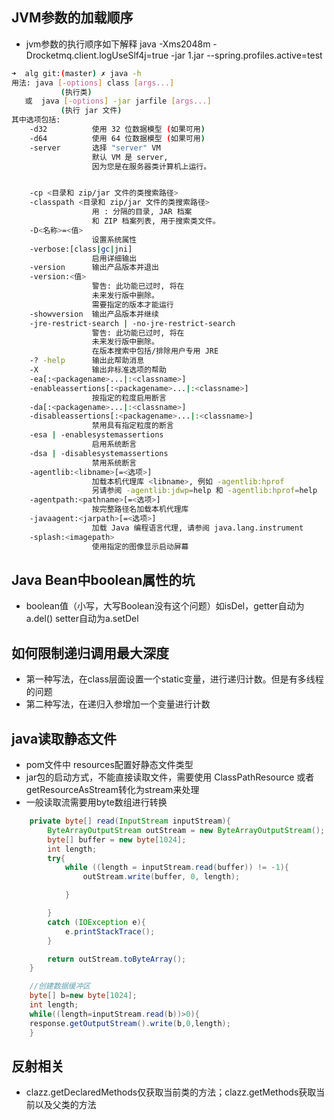 
## JVM参数的加载顺序

* jvm参数的执行顺序如下解释 java -Xms2048m -Drocketmq.client.logUseSlf4j=true -jar 1.jar --spring.profiles.active=test

```bash
➜  alg git:(master) ✗ java -h
用法: java [-options] class [args...]
           (执行类)
   或  java [-options] -jar jarfile [args...]
           (执行 jar 文件)
其中选项包括:
    -d32          使用 32 位数据模型 (如果可用)
    -d64          使用 64 位数据模型 (如果可用)
    -server       选择 "server" VM
                  默认 VM 是 server,
                  因为您是在服务器类计算机上运行。


    -cp <目录和 zip/jar 文件的类搜索路径>
    -classpath <目录和 zip/jar 文件的类搜索路径>
                  用 : 分隔的目录, JAR 档案
                  和 ZIP 档案列表, 用于搜索类文件。
    -D<名称>=<值>
                  设置系统属性
    -verbose:[class|gc|jni]
                  启用详细输出
    -version      输出产品版本并退出
    -version:<值>
                  警告: 此功能已过时, 将在
                  未来发行版中删除。
                  需要指定的版本才能运行
    -showversion  输出产品版本并继续
    -jre-restrict-search | -no-jre-restrict-search
                  警告: 此功能已过时, 将在
                  未来发行版中删除。
                  在版本搜索中包括/排除用户专用 JRE
    -? -help      输出此帮助消息
    -X            输出非标准选项的帮助
    -ea[:<packagename>...|:<classname>]
    -enableassertions[:<packagename>...|:<classname>]
                  按指定的粒度启用断言
    -da[:<packagename>...|:<classname>]
    -disableassertions[:<packagename>...|:<classname>]
                  禁用具有指定粒度的断言
    -esa | -enablesystemassertions
                  启用系统断言
    -dsa | -disablesystemassertions
                  禁用系统断言
    -agentlib:<libname>[=<选项>]
                  加载本机代理库 <libname>, 例如 -agentlib:hprof
                  另请参阅 -agentlib:jdwp=help 和 -agentlib:hprof=help
    -agentpath:<pathname>[=<选项>]
                  按完整路径名加载本机代理库
    -javaagent:<jarpath>[=<选项>]
                  加载 Java 编程语言代理, 请参阅 java.lang.instrument
    -splash:<imagepath>
                  使用指定的图像显示启动屏幕
```

## Java Bean中boolean属性的坑

* boolean值（小写，大写Boolean没有这个问题）如isDel，getter自动为a.del() setter自动为a.setDel

## 如何限制递归调用最大深度

* 第一种写法，在class层面设置一个static变量，进行递归计数。但是有多线程的问题
* 第二种写法，在递归入参增加一个变量进行计数

## java读取静态文件

* pom文件中 resources配置好静态文件类型
* jar包的启动方式，不能直接读取文件，需要使用 ClassPathResource 或者 getResourceAsStream转化为stream来处理
* 一般读取流需要用byte数组进行转换
```java
    private byte[] read(InputStream inputStream){
        ByteArrayOutputStream outStream = new ByteArrayOutputStream();
        byte[] buffer = new byte[1024];
        int length;
        try{
            while ((length = inputStream.read(buffer)) != -1){
                outStream.write(buffer, 0, length);

            }

        }
        catch (IOException e){
            e.printStackTrace();
        }

        return outStream.toByteArray();
    }

    //创建数据缓冲区
    byte[] b=new byte[1024];
    int length;
    while((length=inputStream.read(b))>0){
    response.getOutputStream().write(b,0,length);
    }
```

## 反射相关

* clazz.getDeclaredMethods仅获取当前类的方法；clazz.getMethods获取当前以及父类的方法